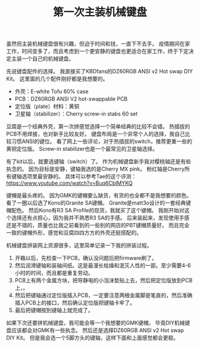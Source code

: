 ﻿---
layout: post
title: 第一次主装机械键盘
---

虽然但主装机械键盘很有兴趣，但迫于时间和钱，一直下不去手。
疫情期间在家工作，时间变多了，而且考虑到一个更安静的键盘也更适合在家工作，终于下定决定主装一个自己的机械键盘。

先说键盘配件的选择。
我直接买了KBDfans的DZ60RGB ANSI v2 Hot swap DIY Kit。
这里面的几个配件刚好都是我想要的。

- 外壳：E-white Tofu 60% case
- PCB：DZ60RGB ANSI V2 hot-swappable PCB
- 定位版（plate）材料：黄铜
- 卫星轴（stabilizer）：Cherry screw-in stabs 60 set

豆腐是一个经典外壳，第一次拼感觉选择一个简单经典的比较不会错。
热插拔的PCB不用焊接，也对新手比较友好。
键盘布局是一个非常个人的选择，我自己比较习惯ANSI的键位。
看了网上一些评论，对于热插拔的switch，推荐更重一些的黄铜定位版。
Screw-in stabilizer也是一个最常见的卫星轴选择。

有了kit以后，就要选键轴（switch）了。
作为机械键盘新手我对樱桃轴还是有些执念的。
因为目标是安静，键轴我选的是Cherry MX pink。
粉红轴是Cherry所有键轴选项里最安静的。
具体可以参考Tae的这个评测：https://www.youtube.com/watch?v=Buq6CbIMYKQ

键帽是最头疼的。
因为GMK的键帽要么缺货，有货的也全都不是我想要的颜色。
看了一圈以后选了Kono的Granite SA键帽。
Granite是matt3o设计的一套经典键帽配色。
然后Kono有R3 SA Profile的现货，我就买了这个键帽。
我刚开始对这个选择还有点担心，因为我并不熟悉R3 SA的手感。
后来装起来，发现使用手感还是不错的，质量也比我之前看到的一些别的网店的PBT键帽质量好。
而且完全一致的键帽外形，感觉和豆腐四四方方的外壳还挺搭配的。

机械键盘拼装网上资源很多，这里简单记录一下我的拼装过程。

1. 开箱以后，先检查一下PCB，确认没问题后把firmware刷了。
2. 然后润滑键轴和装轴间纸。这是最漫长枯燥和泯灭人性的一部。至少需要4-6小时的时间，而且都是重复劳动。
3. PCB上有两个金属方块，把导静电的小泡沫垫贴上去，然后把定位版放到PCB上，。
4. 然后把键轴通过定位版插入PCB，一定要注意两根金属脚是笔直的，然后准确插入PCB上的接口，然后确认定位版把键轴卡牢了。
5. 最后把键帽按到键轴上就完成了。

如果下次还要拼机械键盘，我可能会等一个我想要的GMK键帽。
毕竟DIY机械键盘应该都会对GMK有一些执念。
然后还是选择DZ60RGB ANSI v2 Hot swap DIY Kit。
但是我会选一个5脚方头的键轴，这样下面和上面感觉都会更稳。
